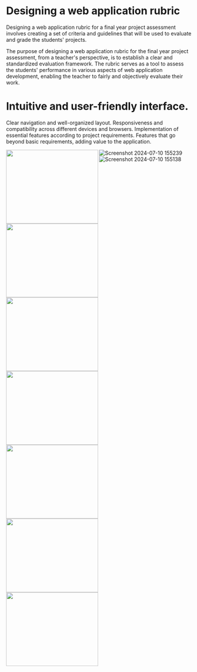 # Designing a web application rubric
Designing a web application rubric for a final year project assessment involves creating a set of criteria and guidelines that will be used to evaluate and grade the students' projects. 

The purpose of designing a web application rubric for the final year project assessment, from a teacher's perspective, is to establish a clear and standardized evaluation framework. The rubric serves as a tool to assess the students' performance in various aspects of web application development, enabling the teacher to fairly and objectively evaluate their work.

# Intuitive and user-friendly interface. 
Clear navigation and well-organized layout.
Responsiveness and compatibility across different devices and browsers.
Implementation of essential features according to project requirements.
Features that go beyond basic requirements, adding value to the application.

<img align="left" src="https://github.com/Sabamanzoor25/rubrics/assets/102574980/7727ece0-4f25-45ed-9259-fd25f3bc09b5" width="250" height="200" />

<img align="left" src="https://github.com/Sabamanzoor25/rubrics/assets/102574980/e9e842cc-5400-4680-8c9c-a09ee799eed9" width="250" height="200" />



<img align="left" src="https://github.com/Sabamanzoor25/rubrics/assets/102574980/f2567a12-a63a-4cca-bd61-70ea671cec0c" width="250" height="200" />


<img align="left" src="https://github.com/Sabamanzoor25/rubrics/assets/102574980/90e47b3e-7965-4dc0-b66b-d3c9057133ba" width="250" height="200" />


<img align="left" src="https://github.com/Sabamanzoor25/rubrics/assets/102574980/dd7b40f5-a108-4621-bdb4-2fbcbd0a1e6d" width="250" height="200" />

<img align="left" src="https://github.com/Sabamanzoor25/rubrics/assets/102574980/6da0823b-a773-4a3e-b057-e97773eb0a2d" width="250" height="200"/>
<img align="left" src="https://github.com/Sabamanzoor25/rubrics/assets/102574980/3d468746-9fc6-4a51-bc62-05f359f7bd72" width="250" height="200" />










![Screenshot 2024-07-10 155239]()
![Screenshot 2024-07-10 155138](https://github.com/Sabamanzoor25/rubrics/assets/102574980/3d468746-9fc6-4a51-bc62-05f359f7bd72)

